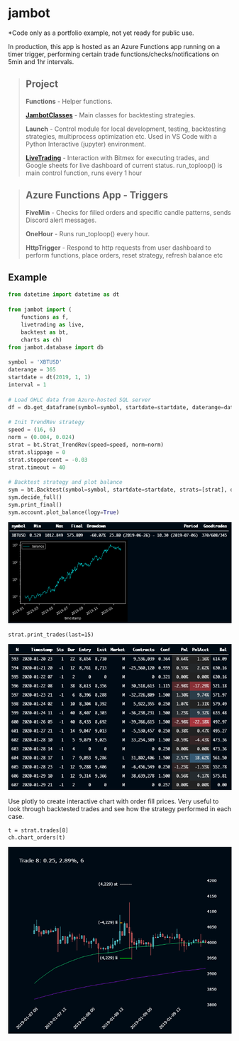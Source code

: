 # jambot
*Code only as a portfolio example, not yet ready for public use.

In production, this app is hosted as an Azure Functions app running on a timer trigger, performing certain trade functions/checks/notifications on 5min and 1hr intervals.

>## Project
>**Functions** - Helper functions.
>
>**[JambotClasses](Project/JambotClasses.py)** - Main classes for backtesting strategies.
>
>**Launch** - Control module for local development, testing, backtesting strategies, multiprocess optimization etc. Used in VS Code with a Python Interactive (jupyter) environment.
>
>**[LiveTrading](Project/LiveTrading.py)** - Interaction with Bitmex for executing trades, and Google sheets for live dashboard of current status.
>run_toploop() is main control function, runs every 1 hour

>## Azure Functions App - Triggers
>**FiveMin** - Checks for filled orders and specific candle patterns, sends Discord alert messages.
>
>**OneHour** - Runs run_toploop() every hour.
>
>**HttpTrigger** - Respond to http requests from user dashboard to perform functions, place orders, reset strategy, refresh balance etc

## Example
``` py
from datetime import datetime as dt

from jambot import (
    functions as f,
    livetrading as live,
    backtest as bt,
    charts as ch)
from jambot.database import db

symbol = 'XBTUSD'
daterange = 365
startdate = dt(2019, 1, 1)
interval = 1

# Load OHLC data from Azure-hosted SQL server 
df = db.get_dataframe(symbol=symbol, startdate=startdate, daterange=daterange, interval=interval)

# Init TrendRev strategy
speed = (16, 6)
norm = (0.004, 0.024)
strat = bt.Strat_TrendRev(speed=speed, norm=norm)
strat.slippage = 0
strat.stoppercent = -0.03
strat.timeout = 40

# Backtest strategy and plot balance
sym = bt.Backtest(symbol=symbol, startdate=startdate, strats=[strat], df=df)
sym.decide_full()
sym.print_final()
sym.account.plot_balance(logy=True)
```
![PlotBalance](docs/pics/PlotBalance.png)

```
strat.print_trades(last=15)
```
![PrintTrades](docs/pics/PrintTrades.png)

Use plotly to create interactive chart with order fill prices. Very useful to look through backtested trades and see how the strategy performed in each case.
```
t = strat.trades[8]
ch.chart_orders(t)
```
![PlotTrade](docs/pics/PlotTrade.png)